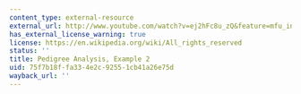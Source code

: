 ```yaml
---
content_type: external-resource
external_url: http://www.youtube.com/watch?v=ej2hFc8u_zQ&feature=mfu_in_order&list=UL
has_external_license_warning: true
license: https://en.wikipedia.org/wiki/All_rights_reserved
status: ''
title: Pedigree Analysis, Example 2
uid: 75f7b18f-fa33-4e2c-9255-1cb41a26e75d
wayback_url: ''
---
```

